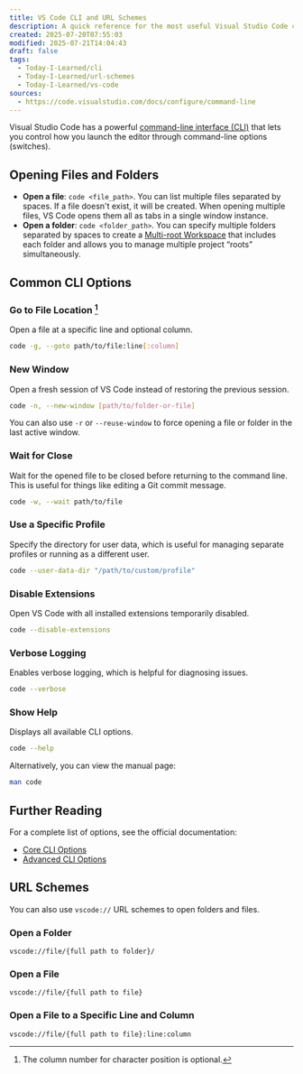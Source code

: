 ```yaml
---
title: VS Code CLI and URL Schemes
description: A quick reference for the most useful Visual Studio Code command-line interface (CLI) options and URL schemes.
created: 2025-07-20T07:55:03
modified: 2025-07-21T14:04:43
draft: false
tags:
  - Today-I-Learned/cli
  - Today-I-Learned/url-schemes
  - Today-I-Learned/vs-code
sources:
  - https://code.visualstudio.com/docs/configure/command-line
---
```


Visual Studio Code has a powerful [command-line interface (CLI)](https://code.visualstudio.com/docs/configure/command-line) that lets you control how you launch the editor through command-line options (switches).

## Opening Files and Folders

* **Open a file**: `code <file_path>`. You can list multiple files separated by spaces. If a file doesn't exist, it will be created. When opening multiple files, VS Code opens them all as tabs in a single window instance.
* **Open a folder**: `code <folder_path>`. You can specify multiple folders separated by spaces to create a [Multi-root Workspace](https://code.visualstudio.com/docs/editing/workspaces/multi-root-workspaces) that includes each folder and allows you to manage multiple project “roots” simultaneously.

## Common CLI Options

### Go to File Location [^1]

Open a file at a specific line and optional column.

```bash
code -g, --goto path/to/file:line[:column]
```

### New Window

Open a fresh session of VS Code instead of restoring the previous session.

```bash
code -n, --new-window [path/to/folder-or-file]
```

You can also use `-r` or `--reuse-window` to force opening a file or folder in the last active window.

### Wait for Close

Wait for the opened file to be closed before returning to the command line. This is useful for things like editing a Git commit message.

```bash
code -w, --wait path/to/file
```

### Use a Specific Profile

Specify the directory for user data, which is useful for managing separate profiles or running as a different user.

```bash
code --user-data-dir "/path/to/custom/profile"
```

### Disable Extensions

Open VS Code with all installed extensions temporarily disabled.

```bash
code --disable-extensions
```

### Verbose Logging

Enables verbose logging, which is helpful for diagnosing issues.

```bash
code --verbose
```

### Show Help

Displays all available CLI options.

```bash
code --help
```

Alternatively, you can view the manual page:

```bash
man code
```

## Further Reading

For a complete list of options, see the official documentation:

* [Core CLI Options](https://code.visualstudio.com/docs/configure/command-line#_core-cli-options)
* [Advanced CLI Options](https://code.visualstudio.com/docs/configure/command-line#_advanced-cli-options)

## URL Schemes

You can also use `vscode://` URL schemes to open folders and files.

### Open a Folder

```url
vscode://file/{full path to folder}/
```

### Open a File

```url
vscode://file/{full path to file}
```

### Open a File to a Specific Line and Column

```url
vscode://file/{full path to file}:line:column
```

[^1]: The column number for character position is optional.
